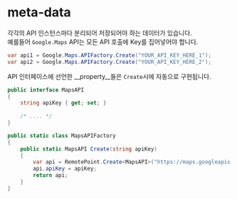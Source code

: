 meta-data
====
각각의 API 인스턴스마다 분리되어 저장되어야 하는 데이터가 있습니다.<br>
예를들어 `Google.Maps` API는 모든 API 호출에 Key를 집어넣어야 합니다.
```c#
var api1 = Google.Maps.APIFactory.Create("YOUR_API_KEY_HERE_1");
var api2 = Google.Maps.APIFactory.Create("YOUR_API_KEY_HERE_2");
```

API 인터페이스에 선언한 __property__들은 `Create`시에 자동으로 구현됩니다.
```c#
public interface MapsAPI
{
    string apiKey { get; set; }
    
    /* .... */
}
```
```c#
public static class MapsAPIFactory
{
    public static MapsAPI Create(string apiKey)
    {
        var api = RemotePoint.Create<MapsAPI>("https://maps.googleapis.com");
        api.apiKey = apiKey;
        return api;
    }
}
```
